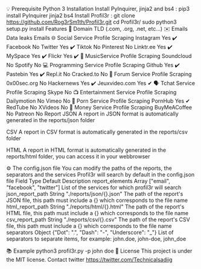 💡 Prerequisite
Python 3
Installation
Install PyInquirer, jinja2 and bs4 :
pip3 install PyInquirer jinja2 bs4
Install Profil3r :
git clone https://github.com/Rog3rSm1th/Profil3r.git
cd Profil3r/
sudo python3 setup.py install
Features
📙 Domain
 TLD (.com, .org, .net, etc...)
 ✉️ Emails
  Data leaks
 Emails
 🌐 Social
 Service	Profile Scraping
Instagram	Yes ✔️
Facebook	No
Twitter	Yes ✔️
Tiktok	No
Pinterest	No
Linktr.ee	Yes ✔️
MySpace	 Yes ✔️
Flickr	 Yes ✔️
🎵 MusicService	Profile Scraping
Soundcloud	No
Spotify	No
‍💻 Programming
Service	Profile Scraping
Github	Yes ✔️
 Pastebin	Yes ✔️
 Repl.it	No
Cracked.to	No
💬 Forum
Service	Profile Scraping
0x00sec.org	No
Hackernews	Yes ✔️
Jeuxvideo.com	Yes ✔
🗣️ Tchat
Service	Profile Scraping
Skype	No
📺 Entertainment
Service	Profile Scraping
Dailymotion	No
Vimeo	No
🚫 Porn
Service	Profile Scraping
PornHub	Yes ✔
RedTube	No
XVideos	No
💸 Money
Service	Profile Scraping
BuyMeACoffee	No
Patreon	No
Report
JSON
A report in JSON format is automatically generated in the reports/json folder

CSV
A report in CSV format is automatically generated in the reports/csv folder

HTML
A report in HTML format is automatically generated in the reports/html folder, you can access it in your webbrowser



⚙️ The config.json file
You can modify the paths of the reports, the separators and the services Profil3r will search by default in the config.json file
Field	Type	Default	Description
report_elements	Array	["email", "facebook", "twitter"]	List of the services for which profil3r will search
json_report_path	String	"./reports/json/{}.json"	The path of the report's JSON file, this path must include a {} which corresponds to the file name
html_report_path	String	"./reports/html/{}.html"	The path of the report's HTML file, this path must include a {} which corresponds to the file name
csv_report_path	String	"./reports/csv/{}.csv"	The path of the report's CSV file, this path must include a {} which corresponds to the file name
separators	Object	{"Dot": ".", "Dash": "-", "Underscore": "_"}	List of separators to separate items, for example: john.doe, john-doe, john_doe

📚 Example
python3 profil3r.py -p john doe
📝 License
This project is under the MIT license.
Contact
twitter https://twitter.com/Technicalsadiig
